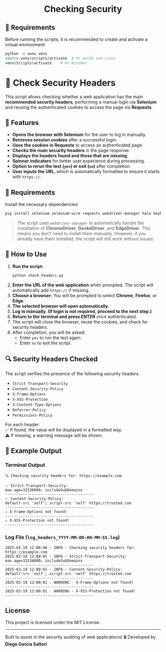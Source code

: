 <h1 align="center">Checking Security</h1>

## 🔧 Requirements  
Before running the scripts, it is recommended to create and activate a virtual environment:

```bash
python -m venv venv
source venv/scripts/activate  # On macOS and Linux
venv\Scripts\activate    # On Windows
```

# 🔄 Check Security Headers

This script allows checking whether a web application has the main **recommended security headers**, performing a manual login via **Selenium** and reusing the authenticated cookies to access the page via **Requests**.  

## 📌 Features  
- **Opens the browser with Selenium** for the user to log in manually.  
- **Retrieves session cookies** after a successful login.  
- **Uses the cookies in Requests** to access an authenticated page.  
- **Checks the main security headers** in the page response.  
- **Displays the headers found and those that are missing.**  
- **Spinner indicators** for better user experience during processing.  
- **Option to rerun the test (`yes`) or exit (`no`)** after completion.  
- **User inputs the URL**, which is automatically formatted to ensure it starts with `https://`.  

## 🔧 Requirements  
Install the necessary dependencies:

```bash
pip install selenium selenium-wire requests webdriver-manager halo keyboard
```

> The script uses `webdriver-manager` to automatically handle the installation of **ChromeDriver**, **GeckoDriver**, and **EdgeDriver**. This means you don’t need to install them manually. However, if you already have them installed, the script will still work without issues.

## 🚀 How to Use  
1. **Run the script:**  
   ```bash
   python check_headers.py
   ```  
2. **Enter the URL of the web application** when prompted. The script will automatically add `https://` if missing.  
3. **Choose a browser:** You will be prompted to select **Chrome**, **Firefox**, or **Edge**.  
4. **The selected browser will open automatically.**  
5. **Log in manually. (If login is not required, proceed to the next step.)**  
6. **Return to the terminal and press ENTER** once authenticated.  
7. The script will close the browser, reuse the cookies, and check for security headers.  
8. After completion, you will be asked:  
   - Enter `yes` to run the test again.  
   - Enter `no` to exit the script.  

## 🔍 Security Headers Checked  
The script verifies the presence of the following security headers:  

- `Strict-Transport-Security`  
- `Content-Security-Policy`  
- `X-Frame-Options`  
- `X-XSS-Protection`  
- `X-Content-Type-Options`  
- `Referrer-Policy`  
- `Permissions-Policy`  

For each header:  
✅ If found, the value will be displayed in a formatted way.  
⚠️ If missing, a warning message will be shown.  

## 📝 Example Output  
### Terminal Output  
```plaintext
🔍 Checking security headers for: https://example.com

✅ Strict-Transport-Security:
max-age=31536000; includeSubDomains
----------------------------------------
✅ Content-Security-Policy:
default-src 'self'; script-src 'self' https://trusted.com
----------------------------------------
⚠️ X-Frame-Options not found!
----------------------------------------
⚠️ X-XSS-Protection not found!
----------------------------------------
```  

### Log File (`log_headers_YYYY-MM-DD-HH-MM-SS.log`)  
```plaintext
2025-03-19 12:00:00 - INFO - Checking security headers for: https://example.com
2025-03-19 12:00:01 - INFO - Strict-Transport-Security:
max-age=31536000; includeSubDomains
----------------------------------------
2025-03-19 12:00:01 - INFO - Content-Security-Policy:
default-src 'self'; script-src 'self' https://trusted.com
----------------------------------------
2025-03-19 12:00:01 - WARNING - X-Frame-Options not found!
----------------------------------------
2025-03-19 12:00:01 - WARNING - X-XSS-Protection not found!
----------------------------------------
```  

## License
This project is licensed under the MIT License.

---  
Built to assist in the security auditing of web applications! 🔒
Developed by **Diego Garcia Saltori**